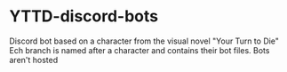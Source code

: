 # YTTD-discord-bots
Discord bot based on a character from the visual novel "Your Turn to Die"
Ech branch is named after a character and contains their bot files. Bots aren't hosted
